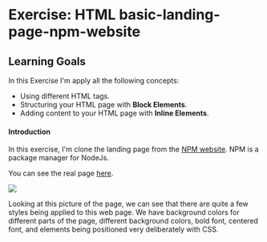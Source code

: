 # Exercise: HTML basic-landing-page-npm-website

## Learning Goals

In this Exercise I'm apply all the following concepts:

- Using different HTML tags.
- Structuring your HTML page with **Block Elements**.
- Adding content to your HTML page with **Inline Elements**.


#### Introduction

In this exercise, I'm clone the landing page from the [NPM website](https://www.npmjs.com/).  NPM is a package manager for NodeJs.

You can see the real page [here](https://www.npmjs.com/).  


![](https://s3-eu-west-1.amazonaws.com/ih-materials/uploads/upload_62881782971caae2736b5990926e05d9.png)


Looking at this picture of the page, we can see that there are quite a few styles being applied to this web page. We have background colors for different parts of the page, different background colors, bold font, centered font, and elements being positioned very deliberately with CSS.